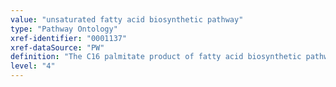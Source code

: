 ```yaml
---
value: "unsaturated fatty acid biosynthetic pathway"
type: "Pathway Ontology"
xref-identifier: "0001137"
xref-dataSource: "PW"
definition: "The C16 palmitate product of fatty acid biosynthetic pathway can be esterifed to triacylglycerol or converted to longer chain saturated and unsaturated fatty acid molecules by elongases and desaturases, depending on the needs of the cell. Unsaturated fatty acids are essential membrane components."
level: "4"
---
```

